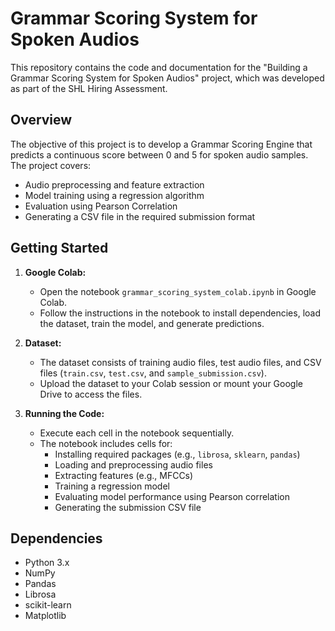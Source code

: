 # Grammar Scoring System for Spoken Audios

This repository contains the code and documentation for the "Building a Grammar Scoring System for Spoken Audios" project, which was developed as part of the SHL Hiring Assessment.

## Overview

The objective of this project is to develop a Grammar Scoring Engine that predicts a continuous score between 0 and 5 for spoken audio samples. The project covers:
- Audio preprocessing and feature extraction
- Model training using a regression algorithm
- Evaluation using Pearson Correlation
- Generating a CSV file in the required submission format



## Getting Started

1. **Google Colab:**
   - Open the notebook `grammar_scoring_system_colab.ipynb` in Google Colab.
   - Follow the instructions in the notebook to install dependencies, load the dataset, train the model, and generate predictions.

2. **Dataset:**
   - The dataset consists of training audio files, test audio files, and CSV files (`train.csv`, `test.csv`, and `sample_submission.csv`).
   - Upload the dataset to your Colab session or mount your Google Drive to access the files.

3. **Running the Code:**
   - Execute each cell in the notebook sequentially.
   - The notebook includes cells for:
     - Installing required packages (e.g., `librosa`, `sklearn`, `pandas`)
     - Loading and preprocessing audio files
     - Extracting features (e.g., MFCCs)
     - Training a regression model
     - Evaluating model performance using Pearson correlation
     - Generating the submission CSV file
     


## Dependencies

- Python 3.x
- NumPy
- Pandas
- Librosa
- scikit-learn
- Matplotlib


